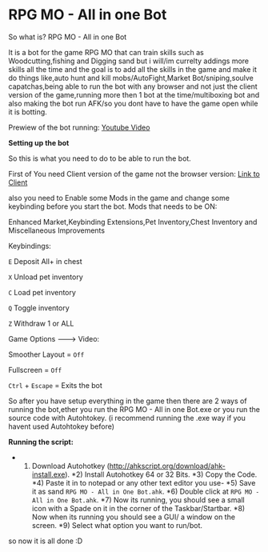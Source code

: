 # RPG MO - All in one Bot
So what is? RPG MO - All in one Bot

It is a bot for the game RPG MO that can train skills such as Woodcutting,fishing and Digging sand but i will/im currelty addings more skills all the time and the goal is to add all the skills in the game and make it do things like,auto hunt and kill mobs/AutoFight,Market Bot/sniping,soulve capatchas,being able to run the bot with any browser and not just the client version of the game,running more then 1 bot at the time/multiboxing bot and also making the bot run AFK/so you dont have to have the game open while it is botting.

Prewiew of the bot running:
[Youtube Video](https://www.youtube.com/watch?v=tMCopyi8ynk)

**Setting up the bot**

So this is what you need to do to be able to run the bot.

First of You need Client version of the game not the browser version:
 [Link to Client](http://mo.ee/download.html)

also you need to Enable some Mods in the game and change some keybinding before you start the bot.
Mods that needs to be ON:

Enhanced Market,Keybinding Extensions,Pet Inventory,Chest Inventory and Miscellaneous Improvements

Keybindings:

`E` Deposit All+ in chest

`X` Unload pet inventory

`C` Load pet inventory

`Q` Toggle inventory

`Z` Withdraw 1 or ALL


Game Options ---> Video:

Smoother Layout = `Off`

Fullscreen = `Off`

`Ctrl` + `Escape` = Exits the bot

So after you have setup everything in the game then there are 2 ways of running the bot,ether you run the RPG MO - All in one Bot.exe or you run the source code with Autohtokey.
(i recommend running the .exe way if you havent used Autohtokey before) 

**Running the script:**
* 1) Download Autohotkey (http://ahkscript.org/download/ahk-install.exe).
*2) Install Autohotkey 64 or 32 Bits.
*3) Copy the Code.
*4) Paste it in to notepad or any other text editor you use-
*5) Save it as sand `RPG MO - All in One Bot.ahk`.
*6) Double click at `RPG MO - All in One Bot.ahk`.
*7) Now its running, you should see a small icon with a Spade on it in the corner of the Taskbar/Startbar.
*8) Now when its running you should see a GUI/ a window on the screen.
*9) Select what option you want to run/bot. 

so now it is all done :D
